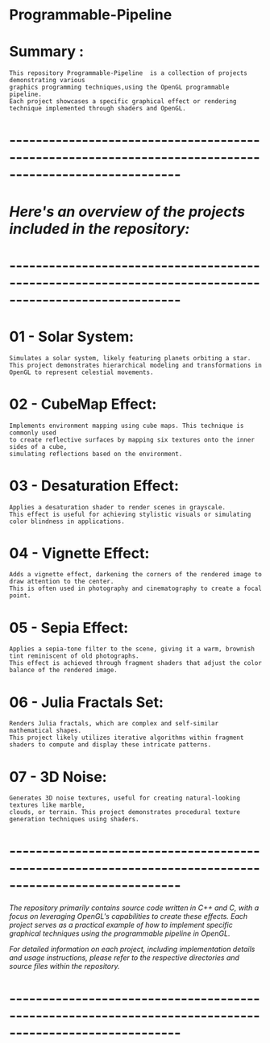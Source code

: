 # Programmable-Pipeline

# Summary : 
    This repository Programmable-Pipeline  is a collection of projects demonstrating various
    graphics programming techniques,using the OpenGL programmable pipeline. 
    Each project showcases a specific graphical effect or rendering technique implemented through shaders and OpenGL.​
# ------------------------------------------------------------------------------------------------------
# _Here's an overview of the projects included in the repository:_
# ------------------------------------------------------------------------------------------------------
# 01 - Solar System:
    Simulates a solar system, likely featuring planets orbiting a star. 
    This project demonstrates hierarchical modeling and transformations in OpenGL to represent celestial movements.​

# 02 - CubeMap Effect:
    Implements environment mapping using cube maps. This technique is commonly used 
    to create reflective surfaces by mapping six textures onto the inner sides of a cube, 
    simulating reflections based on the environment.​

# 03 - Desaturation Effect:
    Applies a desaturation shader to render scenes in grayscale. 
    This effect is useful for achieving stylistic visuals or simulating color blindness in applications.​

# 04 - Vignette Effect:
    Adds a vignette effect, darkening the corners of the rendered image to draw attention to the center. 
    This is often used in photography and cinematography to create a focal point.​

# 05 - Sepia Effect:
    Applies a sepia-tone filter to the scene, giving it a warm, brownish tint reminiscent of old photographs.
    This effect is achieved through fragment shaders that adjust the color balance of the rendered image.​

# 06 - Julia Fractals Set:
    Renders Julia fractals, which are complex and self-similar mathematical shapes. 
    This project likely utilizes iterative algorithms within fragment shaders to compute and display these intricate patterns.​

# 07 - 3D Noise:
    Generates 3D noise textures, useful for creating natural-looking textures like marble, 
    clouds, or terrain. This project demonstrates procedural texture generation techniques using shaders.​

# ------------------------------------------------------------------------------------------------------
 _The repository primarily contains source code written in C++ and C, with a focus on
 leveraging OpenGL's capabilities to create these effects. Each project serves as a 
 practical example of how to implement specific graphical techniques using the programmable pipeline in OpenGL.​_

 _For detailed information on each project, including implementation details and usage instructions, 
 please refer to the respective directories and source files within the repository._
# ------------------------------------------------------------------------------------------------------
